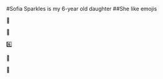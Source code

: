 #Sofia Sparkles is my 6-year old daughter
##She like emojis

:trident:

:red_car:

:six:

:crown:

:sushi: